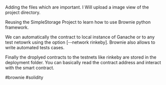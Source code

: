 Adding the files which are important.
I Will upload a image view of the project directory.

Reusing the SimpleStorage Project to learn how to use Brownie python framework.

We can automatically the contract to local instance of Ganache or to any test netowrk using the option [--network rinkeby].
Brownie also allows to write automated tests cases.

Finally the droplyed contracts to the testnets like rinkeby are stored in the deployment folder.
You can basically read the contract address and interact with the smart contract.

#brownie #solidity
